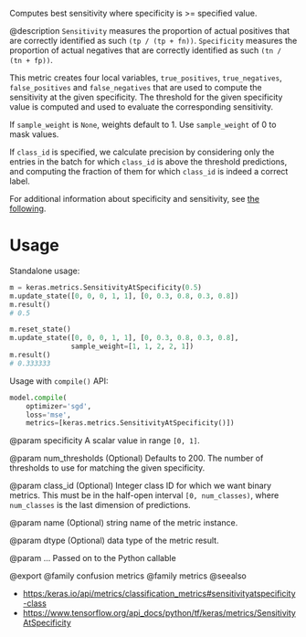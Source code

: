 Computes best sensitivity where specificity is >= specified value.

@description
`Sensitivity` measures the proportion of actual positives that are correctly
identified as such `(tp / (tp + fn))`.
`Specificity` measures the proportion of actual negatives that are correctly
identified as such `(tn / (tn + fp))`.

This metric creates four local variables, `true_positives`,
`true_negatives`, `false_positives` and `false_negatives` that are used to
compute the sensitivity at the given specificity. The threshold for the
given specificity value is computed and used to evaluate the corresponding
sensitivity.

If `sample_weight` is `None`, weights default to 1.
Use `sample_weight` of 0 to mask values.

If `class_id` is specified, we calculate precision by considering only the
entries in the batch for which `class_id` is above the threshold
predictions, and computing the fraction of them for which `class_id` is
indeed a correct label.

For additional information about specificity and sensitivity, see
[the following](https://en.wikipedia.org/wiki/Sensitivity_and_specificity).

# Usage
Standalone usage:

```python
m = keras.metrics.SensitivityAtSpecificity(0.5)
m.update_state([0, 0, 0, 1, 1], [0, 0.3, 0.8, 0.3, 0.8])
m.result()
# 0.5
```

```python
m.reset_state()
m.update_state([0, 0, 0, 1, 1], [0, 0.3, 0.8, 0.3, 0.8],
               sample_weight=[1, 1, 2, 2, 1])
m.result()
# 0.333333
```

Usage with `compile()` API:

```python
model.compile(
    optimizer='sgd',
    loss='mse',
    metrics=[keras.metrics.SensitivityAtSpecificity()])
```

@param specificity
A scalar value in range `[0, 1]`.

@param num_thresholds
(Optional) Defaults to 200. The number of thresholds to
use for matching the given specificity.

@param class_id
(Optional) Integer class ID for which we want binary metrics.
This must be in the half-open interval `[0, num_classes)`, where
`num_classes` is the last dimension of predictions.

@param name
(Optional) string name of the metric instance.

@param dtype
(Optional) data type of the metric result.

@param ...
Passed on to the Python callable

@export
@family confusion metrics
@family metrics
@seealso
+ <https:/keras.io/api/metrics/classification_metrics#sensitivityatspecificity-class>
+ <https://www.tensorflow.org/api_docs/python/tf/keras/metrics/SensitivityAtSpecificity>
